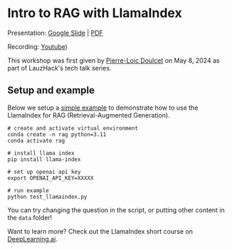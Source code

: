 # Intro to RAG with LlamaIndex 
Presentation: [Google Slide](https://docs.google.com/presentation/d/1rdoaHVmVTn5GYl2xXo83BB_A09MjC6SAkJfjbnlgd8U/edit?usp=sharing) | [PDF](./data/LlamaIndex_lauzhack.pdf)

Recording: [Youtube](https://youtu.be/Uh_RuwzCZhg))

This workshop was first given by [Pierre-Loic Doulcet](https://www.linkedin.com/in/doulcet/) on May 8, 2024 as part of LauzHack's tech talk series.

## Setup and example

Below we setup a [simple example](https://docs.llamaindex.ai/en/stable/getting_started/starter_example/) to demonstrate how to use the LlamaIndex for RAG (Retrieval-Augmented Generation).
```
# create and activate virtual environment
conda create -n rag python=3.11
conda activate rag

# install llama index
pip install llama-index

# set up openai api key
export OPENAI_API_KEY=XXXXX

# run example
python test_llamaindex.py
```

You can try changing the question in the script, or putting other content in the ``data`` folder!

Want to learn more? Check out the LlamaIndex short course on [DeepLearning.ai](https://www.deeplearning.ai/short-courses/building-agentic-rag-with-llamaindex/?utm_campaign=llamaindexC2-launch&utm_medium=video&utm_source=youtube&utm_content=teaser).
